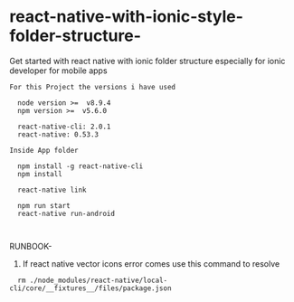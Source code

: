 # react-native-with-ionic-style-folder-structure-
Get started with react native with ionic folder structure especially for ionic developer for mobile apps


```
For this Project the versions i have used 

  node version >=  v8.9.4
  npm version >=  v5.6.0

  react-native-cli: 2.0.1
  react-native: 0.53.3

Inside App folder

  npm install -g react-native-cli
  npm install

  react-native link
    
  npm run start
  react-native run-android

  
``` 
RUNBOOK-

1) If react native vector icons error comes use this command to resolve 

```
  rm ./node_modules/react-native/local-cli/core/__fixtures__/files/package.json
  
```
